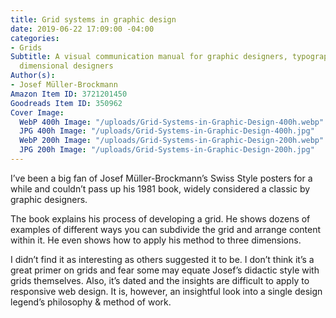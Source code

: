 ```yaml
---
title: Grid systems in graphic design
date: 2019-06-22 17:09:00 -04:00
categories:
- Grids
Subtitle: A visual communication manual for graphic designers, typographers and three
  dimensional designers
Author(s):
- Josef Müller-Brockmann
Amazon Item ID: 3721201450
Goodreads Item ID: 350962
Cover Image:
  WebP 400h Image: "/uploads/Grid-Systems-in-Graphic-Design-400h.webp"
  JPG 400h Image: "/uploads/Grid-Systems-in-Graphic-Design-400h.jpg"
  WebP 200h Image: "/uploads/Grid-Systems-in-Graphic-Design-200h.webp"
  JPG 200h Image: "/uploads/Grid-Systems-in-Graphic-Design-200h.jpg"
---
```


I’ve been a big fan of Josef Müller-Brockmann’s Swiss Style posters for a while and couldn’t pass up his 1981 book, widely considered a classic by graphic designers.

The book explains his process of developing a grid. He shows dozens of examples of different ways you can subdivide the grid and arrange content within it. He even shows how to apply his method to three dimensions.

I didn’t find it as interesting as others suggested it to be. I don’t think it’s a great primer on grids and fear some may equate Josef’s didactic style with grids themselves. Also, it’s dated and the insights are difficult to apply to responsive web design. It is, however, an insightful look into a single design legend’s philosophy & method of work.